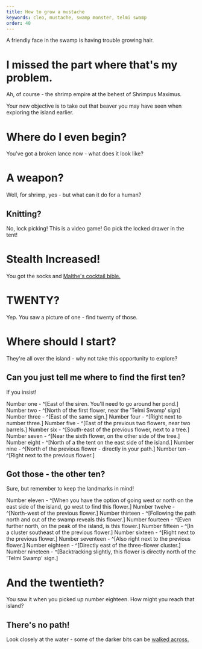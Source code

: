 ```yaml
---
title: How to grow a mustache
keywords: cleo, mustache, swamp monster, telmi swamp
order: 40
---
```


A friendly face in the swamp is having trouble growing hair.

# I missed the part where that's my problem.
Ah, of course - the shrimp empire at the behest of Shrimpus Maximus.

Your new objective is to take out that beaver you may have seen when exploring the island earlier.

# Where do I even begin?
You've got a broken lance now - what does it look like?

# A weapon?
Well, for shrimp, yes - but what can it do for a human?

## Knitting?
No, lock picking! This is a video game! Go pick the locked drawer in the tent!

# Stealth Increased!
You got the socks and [Malthe's cocktail bible.](malthe.md)

# TWENTY?
Yep. You saw a picture of one - find twenty of those.

# Where should I start?
They're all over the island - why not take this opportunity to explore?

## Can you just tell me where to find the first ten?
If you insist!

Number one - ^[East of the siren. You'll need to go around her pond.]
Number two - ^[North of the first flower, near the 'Telmi Swamp' sign]
Number three - ^[East of the same sign.]
Number four - ^[Right next to number three.]
Number five - ^[East of the previous two flowers, near two barrels.]
Number six - ^[South-east of the previous flower, next to a tree.]
Number seven - ^[Near the sixth flower, on the other side of the tree.]
Number eight - ^[North of a the tent on the east side of the island.]
Number nine - ^[North of the previous flower - directly in your path.]
Number ten - ^[Right next to the previous flower.]

## Got those - the other ten?
Sure, but remember to keep the landmarks in mind!

Number eleven - ^[When you have the option of going west or north on the east side of the island, go west to find this flower.]
Number twelve - ^[North-west of the previous flower.]
Number thirteen - ^[Following the path north and out of the swamp reveals this flower.]
Number fourteen - ^[Even further north, on the peak of the island, is this flower.]
Number fifteen - ^[In a cluster southeast of the previous flower.]
Number sixteen - ^[Right next to the previous flower.]
Number seventeen - ^[Also right next to the previous flower.]
Number eighteen - ^[Directly east of the three-flower cluster.]
Number nineteen - ^[Backtracking slightly, this flower is directly north of the 'Telmi Swamp' sign.]

# And the twentieth?
You saw it when you picked up number eighteen. How might you reach that island?

## There's no path!
Look closely at the water - some of the darker bits can be [walked across.](shrimp.md)